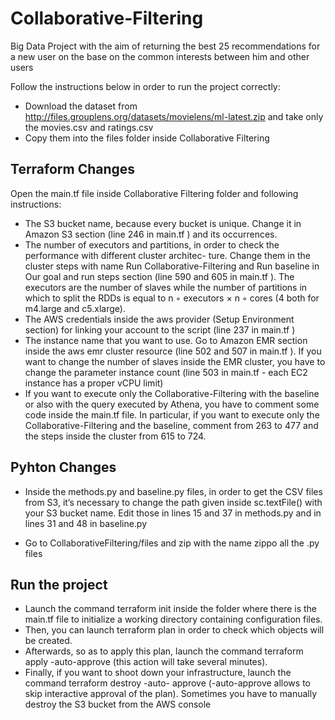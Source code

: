 # Collaborative-Filtering
Big Data Project with the aim of returning the best 25 recommendations for a new user on the base on the common interests between him and other users

Follow the instructions below in order to run the project correctly:
* Download the dataset from http://files.grouplens.org/datasets/movielens/ml-latest.zip and take only the movies.csv and ratings.csv
* Copy them into the files folder inside Collaborative Filtering

## Terraform Changes
Open the main.tf file inside Collaborative Filtering folder and following instructions:
* The S3 bucket name, because every bucket is unique. Change it in Amazon S3 section (line 246 in main.tf )
and its occurrences.
* The number of executors and partitions, in order to check the performance with different cluster architec-
ture. Change them in the cluster steps with name Run Collaborative-Filtering and Run baseline in Our
goal and run steps section (line 590 and 605 in main.tf ). The executors are the number of slaves while the
number of partitions in which to split the RDDs is equal to n ◦ executors × n ◦ cores (4 both for m4.large
and c5.xlarge).
* The AWS credentials inside the aws provider (Setup Environment section) for linking your account to the
script (line 237 in main.tf )
* The instance name that you want to use. Go to Amazon EMR section inside the aws emr cluster resource
(line 502 and 507 in main.tf ). If you want to change the number of slaves inside the EMR cluster, you
have to change the parameter instance count (line 503 in main.tf - each EC2 instance has a proper vCPU
limit)
* If you want to execute only the Collaborative-Filtering with the baseline or also with the query executed
by Athena, you have to comment some code inside the main.tf file. In particular, if you want to execute
only the Collaborative-Filtering and the baseline, comment from 263 to 477 and the steps inside the cluster
from 615 to 724.

## Pyhton Changes
* Inside the methods.py and baseline.py files, in order to get the CSV files from S3, it’s necessary to change
the path given inside sc.textFile() with your S3 bucket name. Edit those in lines 15 and 37 in methods.py
and in lines 31 and 48 in baseline.py


* Go to CollaborativeFiltering/files and zip with the name zippo all the .py files 

## Run the project
* Launch the command terraform init inside the folder where there is the main.tf file to initialize a working directory containing
configuration files.
* Then, you can launch terraform plan in order to check which objects will be created.
* Afterwards, so as to apply this plan, launch the command terraform apply -auto-approve (this action will
take several minutes).
* Finally, if you want to shoot down your infrastructure, launch the command terraform destroy -auto-
approve (-auto-approve allows to skip interactive approval of the plan). Sometimes you have to manually
destroy the S3 bucket from the AWS console
